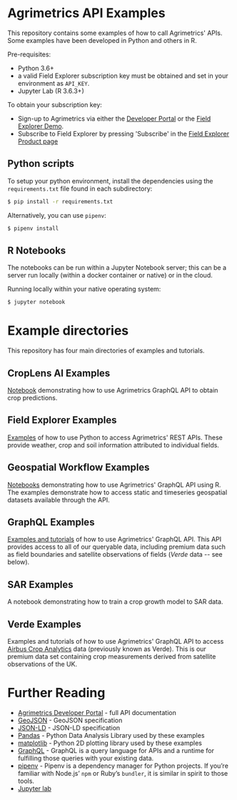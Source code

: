 # Agrimetrics API Examples

This repository contains some examples of how to call Agrimetrics' APIs. Some examples have been developed in Python and others in R.

Pre-requisites:
* Python 3.6+
* a valid Field Explorer subscription key must be obtained and set in your environment as `API_KEY`.
* Jupyter Lab (R 3.6.3+)

To obtain your subscription key:
* Sign-up to Agrimetrics via either the [Developer Portal](https://developer.agrimetrics.co.uk) or the [Field Explorer Demo](https://app.agrimetrics.co.uk).
* Subscribe to Field Explorer by pressing 'Subscribe' in the [Field Explorer Product page](https://developer.agrimetrics.co.uk/products/field-explorer)

## Python scripts

To setup your python environment, install the dependencies using the `requirements.txt` file found in each subdirectory:

```bash
$ pip install -r requirements.txt
```

Alternatively, you can use `pipenv`:

```bash
$ pipenv install
```

## R Notebooks

The notebooks can be run within a Jupyter Notebook server; this can be a server run locally (within a docker container or native) or in the cloud.

Running locally within your native operating system:

```bash
$ jupyter notebook
```

# Example directories

This repository has four main directories of examples and tutorials.

## CropLens AI Examples
[Notebook](./croplens-ai-examples/croplens_ai.ipynb) demonstrating how to use Agrimetrics GraphQL API
to obtain crop predictions.

## Field Explorer Examples

[Examples](./field-explorer-examples/README.md) of how to use Python to access Agrimetrics' REST APIs. These
provide weather, crop and soil information attributed to individual
fields.

## Geospatial Workflow Examples

[Notebooks](./geospatial-workflow-examples/README.md) demonstrating how to use Agrimetrics' GraphQL API using R.
The examples demonstrate how to access static and timeseries geospatial datasets available through the API.

## GraphQL Examples

[Examples and tutorials](./graphql-examples/README.md) of how to use Agrimetrics' GraphQL API. This
API provides access to all of our queryable data, including premium
data such as field boundaries and satellite observations of fields
(*Verde* data -- see below).

## SAR Examples

A notebook demonstrating how to train a crop growth model to SAR data.

## Verde Examples

Examples and tutorials of how to use Agrimetrics' GraphQL API to
access [Airbus Crop Analytics](https://app.agrimetrics.co.uk/#/catalog/data-sets/fdebcd1d-9324-401d-b229-fbd21483e584) data (previously known as Verde). This is our premium data set containing crop measurements derived from satellite observations of the UK.

# Further Reading

* [Agrimetrics Developer Portal](https://developer.agrimetrics.co.uk/docs/services/) - full API documentation
* [GeoJSON](https://geojson.org/) - GeoJSON specification
* [JSON-LD](https://json-ld.org/) - JSON-LD specification
* [Pandas](https://pandas.pydata.org/) - Python Data Analysis Library used by these examples
* [matplotlib](https://matplotlib.org/gallery/index.html) - Python 2D plotting library used by these examples
* [GraphQL](https://graphql.org/) - GraphQL is a query language for APIs and a runtime for fulfilling those queries with your existing data.
* [pipenv](https://pipenv-fork.readthedocs.io/en/latest/) - Pipenv is a dependency manager for Python projects. If you’re familiar with Node.js’ `npm` or Ruby’s `bundler`, it is similar in spirit to those tools.
* [Jupyter lab](https://jupyterlab.readthedocs.io/en/stable/getting_started/installation.html)
